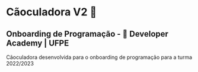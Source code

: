 # Cãoculadora V2 🐶

## Onboarding de Programação - 🍏 Developer Academy | UFPE
Cãoculadora desenvolvida para o onboarding de programação para a turma 2022/2023
